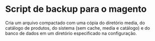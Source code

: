 Script de backup para o magento
===============================
Cria um arquivo compactado com uma cópia do diretório media, do catálogo de produtos, do sistema (sem cache, media e catálogo) e do banco de dados em um diretório especificado na configuração.
